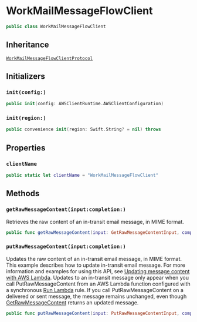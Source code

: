 # WorkMailMessageFlowClient

``` swift
public class WorkMailMessageFlowClient 
```

## Inheritance

[`WorkMailMessageFlowClientProtocol`](/aws-sdk-swift/reference/0.x/AWSWorkMailMessageFlow/WorkMailMessageFlowClientProtocol)

## Initializers

### `init(config:)`

``` swift
public init(config: AWSClientRuntime.AWSClientConfiguration) 
```

### `init(region:)`

``` swift
public convenience init(region: Swift.String? = nil) throws 
```

## Properties

### `clientName`

``` swift
public static let clientName = "WorkMailMessageFlowClient"
```

## Methods

### `getRawMessageContent(input:completion:)`

Retrieves the raw content of an in-transit email message, in MIME format.

``` swift
public func getRawMessageContent(input: GetRawMessageContentInput, completion: @escaping (ClientRuntime.SdkResult<GetRawMessageContentOutputResponse, GetRawMessageContentOutputError>) -> Void)
```

### `putRawMessageContent(input:completion:)`

Updates the raw content of an in-transit email message, in MIME format. This example describes how to update in-transit email message. For more information and examples for using this API, see [ Updating message content with AWS Lambda](https://docs.aws.amazon.com/workmail/latest/adminguide/update-with-lambda.html). Updates to an in-transit message only appear when you call PutRawMessageContent from an AWS Lambda function configured with a synchronous [ Run Lambda](https://docs.aws.amazon.com/workmail/latest/adminguide/lambda.html#synchronous-rules) rule. If you call PutRawMessageContent on a delivered or sent message, the message remains unchanged, even though [GetRawMessageContent](https://docs.aws.amazon.com/workmail/latest/APIReference/API_messageflow_GetRawMessageContent.html) returns an updated message.

``` swift
public func putRawMessageContent(input: PutRawMessageContentInput, completion: @escaping (ClientRuntime.SdkResult<PutRawMessageContentOutputResponse, PutRawMessageContentOutputError>) -> Void)
```
